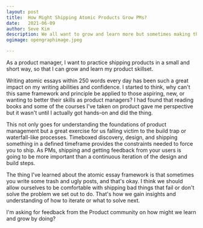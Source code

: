```yaml
---
layout: post
title:	How Might Shipping Atomic Products Grow PMs?
date:	2021-06-09
author:	Seve Kim
description: We all want to grow and learn more but sometimes making the room for it is challenging.
ogimage: opengraphimage.jpeg

---
```


As a product manager, I want to practice shipping products in a small and short way, so that I can grow and learn my product skillset.

Writing atomic essays within 250 words every day has been such a great impact on my writing abilities and confidence. I started to think, why can't this same framework and principle be applied to those aspiring, new, or wanting to better their skills as product managers? I had found that reading books and some of the courses I've taken on product gave me perspective but it wasn't until I actually got hands-on and did the thing.

This not only goes for understanding the foundations of product management but a great exercise for us falling victim to the build trap or waterfall-like processes. Timeboxed discovery, design, and shipping something in a defined timeframe provides the constraints needed to force you to ship. As PMs, shipping and getting feedback from your users is going to be more important than a continuous iteration of the design and build steps.

The thing I've learned about the atomic essay framework is that sometimes you write some trash and ugly posts, and that's okay. I think we should allow ourselves to be comfortable with shipping bad things that fail or don't solve the problem we set out to do. That's how we gain insights and understanding of how to iterate or what to solve next.

I'm asking for feedback from the Product community on how might we learn and grow by doing?
